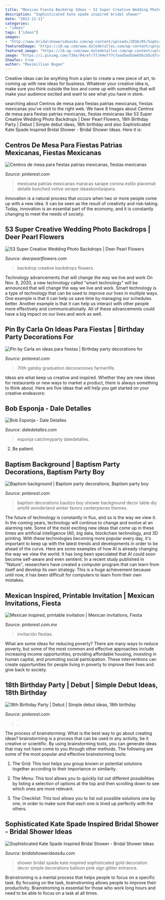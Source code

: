 ```yaml
---
title: "Mexican Fiesta Backdrop Ideas ~ 53 Super Creative Wedding Photo Backdrops"
description: "Sophisticated kate spade inspired bridal shower"
date: "2022-11-11"
categories:
- "ideas"
tags: ["ideas"]
images:
- "http://www.bridalshowerideas4u.com/wp-content/uploads/2016/05/Sophisticated-Kate-Spade-Inspired-Bridal-Shower-Glitter-Balloon-600x900.jpg"
featuredImage: "https://i0.wp.com/www.daledetalles.com/wp-content/uploads/2016/03/bob-esponja17.jpg"
featured_image: "https://i0.wp.com/www.daledetalles.com/wp-content/uploads/2016/03/bob-esponja17.jpg"
image: "https://i.pinimg.com/736x/04/ef/77/04ef77cfaad5ed5de65bcb5c67c4fc06.jpg"
ShowToc: true
author: "Maximillian Bogan"
---
```



Creative ideas can be anything from a plan to create a new piece of art, to coming up with new ideas for business. Whatever your creative idea is, make sure you think outside the box and come up with something that will make your audience excited and want to see what you have in store.

	

		
searching about Centros de mesa para fiestas patrias mexicanas, fiestas mexicanas you've visit to the right web. We have 8 Images about Centros de mesa para fiestas patrias mexicanas, fiestas mexicanas like 53 Super Creative Wedding Photo Backdrops | Deer Pearl Flowers, 18th Birthday Party | Debut | Simple debut ideas, 18th birthday and also Sophisticated Kate Spade Inspired Bridal Shower - Bridal Shower Ideas. Here it is:
		
    
## Centros De Mesa Para Fiestas Patrias Mexicanas, Fiestas Mexicanas

<img loading=lazy src="https://i.pinimg.com/736x/32/9b/59/329b59cddb028c605ca60aaa0dac91ee.jpg" onerror="this.onerror=null;this.src='https://tse2.mm.bing.net/th?id=OIP.rwH-xdF_D3F0WLedTiWHOQHaJ4&amp;pid=15.1';" alt="Centros de mesa para fiestas patrias mexicanas, fiestas mexicanas">

_Source: pinterest.com_

>mexicana patrias mexicanas maracas sarape corona estilo placemat detalle bunched votive serape ideasbonitaspara. 

	

Innovation is a natural process that occurs when two or more people come up with a new idea. It can be seen as the result of creativity and risk-taking. Today, innovation is an essential part of the economy, and it is constantly changing to meet the needs of society.

    
## 53 Super Creative Wedding Photo Backdrops | Deer Pearl Flowers

<img loading=lazy src="http://www.deerpearlflowers.com/wp-content/uploads/2015/05/asymmetrical-pink-and-red-flowers-wedding-ceremony-backdrop.jpg" onerror="this.onerror=null;this.src='https://tse2.mm.bing.net/th?id=OIP.IEud4Sdnjp8DgkPAIbNe4gHaLH&amp;pid=15.1';" alt="53 Super Creative Wedding Photo Backdrops | Deer Pearl Flowers">

_Source: deerpearlflowers.com_

>backdrop creative backdrops flowers. 

	

Technology advancements that will change the way we live and work
On Nov. 8, 2020, a new technology called "smart technology" will be announced that will change the way we live and work. Smart technology is a type of technology that can be used to improve our lives in multiple ways. One example is that it can help us save time by managing our schedules better. Another example is that it can help us interact with other people more effectively and communicationally. All of these advancements could have a big impact on our lives and work as well.

    
## Pin By Carla On Ideas Para Fiestas | Birthday Party Decorations For

<img loading=lazy src="https://i.pinimg.com/736x/d7/09/93/d70993c22039e4a8f8bf75feed4cec3a.jpg" onerror="this.onerror=null;this.src='https://tse4.mm.bing.net/th?id=OIP.NOcJnsBJkF3V1c90YwOe3AHaHa&amp;pid=15.1';" alt="Pin by Carla on ideas para fiestas | Birthday party decorations for">

_Source: pinterest.com_

>70th gatsby graduation decoraciones farmerlife. 

	

Ideas are what keep us creative and inspired. Whether they are new ideas for restaurants or new ways to market a product, there is always something to think about. Here are five ideas that will help you get started on your creative endeavors: 

    
## Bob Esponja - Dale Detalles

<img loading=lazy src="https://i0.wp.com/www.daledetalles.com/wp-content/uploads/2016/03/bob-esponja17.jpg" onerror="this.onerror=null;this.src='https://tse3.mm.bing.net/th?id=OIP.qwyslZJKfu1pb8k30QSUcwHaFj&amp;pid=15.1';" alt="Bob Esponja - Dale Detalles">

_Source: daledetalles.com_

>esponja catchmyparty daledetalles. 

	

2. Be patient.

    
## Baptism Background | Baptism Party Decorations, Baptism Party Boy

<img loading=lazy src="https://i.pinimg.com/736x/e6/cd/81/e6cd812f973103a86881b75078ff6ce6.jpg" onerror="this.onerror=null;this.src='https://tse1.mm.bing.net/th?id=OIP.WZlxWNj_9LY6NDlH_JEsEwHaJ3&amp;pid=15.1';" alt="Baptism background | Baptism party decorations, Baptism party boy">

_Source: pinterest.com_

>baptism decorations bautizo boy shower background decor table diy artofit wonderland winter favors centerpieces themes. 

	

The future of technology is constantly in flux, and so is the way we view it.
In the coming years, technology will continue to change and evolve at an alarming rate. Some of the most exciting new ideas that come up in these times are artificial intelligence (AI), big data, blockchain technology, and 3D printing. With these technologies becoming more popular every day, it's important to keep up with the latest trends and developments in order to be ahead of the curve. Here are some examples of how AI is already changing the way we view the world: 
It has long been speculated that AI could soon become self-aware and even sentient. In a recent study published in "Nature", researchers have created a computer program that can learn from itself and develop its own strategy. This is a huge achievement because until now, it has been difficult for computers to learn from their own mistakes.

    
## Mexican Inspired, Printable Invitation | Mexican Invitations, Fiesta

<img loading=lazy src="https://i.pinimg.com/736x/82/ba/ba/82babae0bf9adbfa0c810477b1c6a284.jpg" onerror="this.onerror=null;this.src='https://tse1.mm.bing.net/th?id=OIP.DLKKFMn1UTnjlmaf6-yFeAHaHa&amp;pid=15.1';" alt="Mexican inspired, printable invitation | Mexican invitations, Fiesta">

_Source: pinterest.com.mx_

>invitación fiestas. 

	

What are some ideas for reducing poverty?
There are many ways to reduce poverty, but some of the most common and effective approaches include increasing income opportunities, providing affordable housing, investing in human capital, and promoting social participation. These interventions can create opportunities for people living in poverty to improve their lives and give back to society.

    
## 18th Birthday Party | Debut | Simple Debut Ideas, 18th Birthday

<img loading=lazy src="https://i.pinimg.com/736x/04/ef/77/04ef77cfaad5ed5de65bcb5c67c4fc06.jpg" onerror="this.onerror=null;this.src='https://tse3.mm.bing.net/th?id=OIP.Cv8SW4PVjSlZWtIqV-9lPgHaLH&amp;pid=15.1';" alt="18th Birthday Party | Debut | Simple debut ideas, 18th birthday">

_Source: pinterest.com_

>. 

	

The process of brainstorming: What is the best way to go about creating ideas?
brainstorming is a process that can be used in any activity, be it creative or scientific. By using brainstorming tools, you can generate ideas that may not have come to you through other methods. The following are some of the most popular and effective brainstorming tools:
1. The Grid: This tool helps you group known or potential solutions together according to their importance or similarity.

2. The Menu: This tool allows you to quickly list out different possibilities by listing a selection of options at the top and then scrolling down to see which ones are more relevant.

3. The Checklist: This tool allows you to list out possible solutions one by one, in order to make sure that each one is lined up perfectly with the others.

    
## Sophisticated Kate Spade Inspired Bridal Shower - Bridal Shower Ideas

<img loading=lazy src="http://www.bridalshowerideas4u.com/wp-content/uploads/2016/05/Sophisticated-Kate-Spade-Inspired-Bridal-Shower-Glitter-Balloon-600x900.jpg" onerror="this.onerror=null;this.src='https://tse2.mm.bing.net/th?id=OIP.ZFA70pDuxEYHytlbn4s1qQHaLH&amp;pid=15.1';" alt="Sophisticated Kate Spade Inspired Bridal Shower - Bridal Shower Ideas">

_Source: bridalshowerideas4u.com_

>shower bridal spade kate inspired sophisticated gold decoration decor simple decorations balloon pink sign glitter entrance. 

	

Brainstroming is a mental process that helps people to focus on a specific task. By focusing on the task, brainstroming allows people to improve their productivity. Brainstroming is essential for those who work long hours and need to be able to focus on a task at all times.

